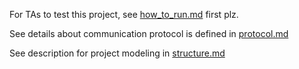 For TAs to test this project, see [how_to_run.md](how_to_run.md) first plz.

See details about communication protocol is defined in [protocol.md](protocol.md)

See description for project modeling in [structure.md](structure.md)
